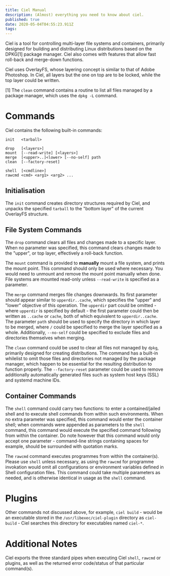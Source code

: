 ```yaml
---
title: Ciel Manual
description: (Almost) everything you need to know about ciel.
published: true
date: 2020-05-04T04:55:23.911Z
tags: 
---
```


Ciel is a tool for controlling multi-layer file systems and containers, primarily designed for building and distributing Linux distributions based on the DPKG[1] package manager. Ciel also comes with features that allow fast roll-back and merge-down functions.

Ciel uses OverlayFS, whose layering concept is similar to that of Adobe Photoshop. In Ciel, all layers but the one on top are to be locked, while the top layer could be written.

[1] The `clean` command contains a routine to list all files managed by a package manager, which uses the `dpkg -L` command.

# Commands

Ciel contains the following built-in commands:

    init   <tarball>

    drop   [<layers>]
    mount  [--read-write] [<layers>]
    merge  [<upper>..]<lower> [--no-self] path
    clean  [--factory-reset]

    shell  [<cmdline>]
    rawcmd <cmd> <arg1> <arg2> ...

## Initialisation

The `init` command creates directory structures required by Ciel, and unpacks the specified `tarball` to the "bottom layer" of the current OverlayFS structure.

## File System Commands

The `drop` command clears all files and changes made to a specific layer. When no parameter was specified, this command clears changes made to the "upper", or top layer, effectively a roll-back function.  

The `mount` command is provided to **manually** mount a file system, and prints the mount point. This command should only be used where necessary. You would need to unmount and remove the mount point manually when done. File systems are mounted read-only unless `--read-write` is specified as a parameter.

The `merge` command merges file changes downwards. Its first parameter should appear similar to `upperdir..cache`, which specifies the "upper" and "lower" objective of this operation. The `upperdir` part could be omitted - where `upperdir` is specified by default - the first parameter could then be written as `..cache` or `cache`, both of which equivalent to `upperdir..cache`. The parameter `path` should be used to specify the directory in which layer to be merged, where `/` could be specified to merge the layer specified as a whole. Additionally, `--no-self` could be specified to exclude files and directories themselves when merging.  

The `clean` command could be used to clear all files not managed by `dpkg`, primarily designed for creating distributions. The command has a built-in whilelist to omit those files and directories not managed by the package manager, which happen to be essential for the resulting distribution to function properly. The `--factory-reset` parameter could be used to remove additionally automatically generated files such as system host keys (SSL) and systemd machine IDs.

## Container Commands

The `shell` command could carry two functions: to enter a contained/jailed shell and to execute shell commands from within such environments. When no extra parameter was specified, this command would enter the container shell; when commands were appended as parameters to the `shell` command, this command would execute the specified command following from within the container. Do note however that this command would only accept one parameter - command-line strings containing spaces for example, should be surrounded with quotation marks.  

The `rawcmd` command executes programmes from within the container(s). Please use `shell` unless necessary, as using the `rawcmd` for programme invokation would omit all configurations or environment variables defined in Shell configuration files. This command could take multiple parameters as needed, and is otherwise identical in usage as the `shell` command.

# Plugins
Other commands not discussed above, for example, `ciel build` - would be an executable stored in the `/usr/libexec/ciel-plugin` directory as `ciel-build` - Ciel searches this directory for executables named `ciel-*`.

# Additional Notes

Ciel exports the three standard pipes when executing Ciel `shell`, `rawcmd` or plugins, as well as the returned error code/status of that particular command(s).